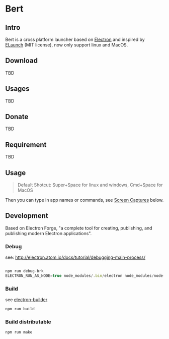 # Bert

## Intro

Bert is a cross platform launcher based on [Electron](https://github.com/electron/electron) and inspired by [ELaunch](https://github.com/zaaack/ELaunch) (MIT license), now only support linux and MacOS.

## Download

TBD

## Usages

TBD

## Donate

TBD

## Requirement

TBD

## Usage

>Default Shotcut: Super+Space for linux and windows, Cmd+Space for MacOS

Then you can type in app names or commands, see [Screen Captures](#screen-captures) below.

## Development

Based on Electron Forge, "a complete tool for creating, publishing, and publishing modern Electron applications".

### Debug

see: http://electron.atom.io/docs/tutorial/debugging-main-process/

```js

npm run debug-brk
ELECTRON_RUN_AS_NODE=true node_modules/.bin/electron node_modules/node-inspector/bin/inspector.js

```

### Build

see [electron-builder](https://github.com/electron-userland/electron-builder)

```js
npm run build
```

### Build distributable

```js
npm run make
```